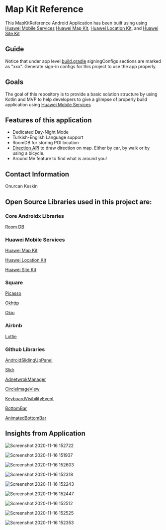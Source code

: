 # Map Kit Reference

This MapKitReference Android Application has been built using using [Huawei Mobile Services](https://developer.huawei.com/consumer/en/) [Huawei Map Kit](https://developer.huawei.com/consumer/en/hms/huawei-MapKit/), [Huawei Location Kit](https://developer.huawei.com/consumer/en/hms/huawei-locationkit/), and [Huawei Site Kit](https://developer.huawei.com/consumer/en/hms/huawei-sitekit/)

## Guide

Notice that under app level [build.gradle](https://github.com/Onurcan-Keskin/MapKitReference/blob/master/app/build.gradle) signingConfigs sections are marked as "xxx". Generate sign-in configs for this project to use the app properly.

## Goals

The goal of this repository is to provide a basic solution structure by using Kotlin and MVP to help developers to give a glimpse of properly build application using [Huawei Mobile Services](https://developer.huawei.com/consumer/en/)

## Features of this application

- Dedicated Day-Night Mode
- Turkish-English Language support
- RoomDB for storing POI location
- [Direction API](https://developer.huawei.com/consumer/en/doc/development/HMS-References/hms-map-directions-development) to draw direction on map. Either by car, by walk or by using a bicycle.
- Around Me feature to find what is around you!

## Contact Information

Onurcan Keskin

## Open Source Libraries used in this project are:

### Core Androidx Libraries

[Room DB](https://developer.android.com/topic/libraries/architecture/room)

### Huawei Mobile Services

[Huawei Map Kit](https://developer.huawei.com/consumer/en/hms/huawei-MapKit/)

[Huawei Location Kit](https://developer.huawei.com/consumer/en/hms/huawei-locationkit/)

[Huawei Site Kit](https://developer.huawei.com/consumer/en/hms/huawei-sitekit/)

### Square

[Picasso](https://square.github.io/picasso/)

[Okhttp](https://square.github.io/okhttp/)

[Okio](https://square.github.io/okio/)

### Airbnb

[Lottie](https://airbnb.io/lottie/#/)

### Github Libraries

[AndroidSlidingUpPanel](https://github.com/umano/AndroidSlidingUpPanel)

[Slidr](https://github.com/r0adkll/Slidr)

[AdnetwrokManager](https://github.com/wise4rmgod/AdnetwrokManager)

[CircleImageView](https://github.com/hdodenhof/CircleImageView)

[KeyboardVisibilityEvent](https://github.com/yshrsmz/KeyboardVisibilityEvent)

[BottomBar](https://github.com/roughike/BottomBar)

[AnimatedBottomBar](https://github.com/Droppers/AnimatedBottomBar)

## Insights from Application

![Screenshot 2020-11-16 152722](https://user-images.githubusercontent.com/48676961/99252618-4bc1f900-2820-11eb-96d8-499e81191adc.jpg)

![Screenshot 2020-11-16 151937](https://user-images.githubusercontent.com/48676961/99252637-52507080-2820-11eb-92bb-39036a1295d5.jpg)

![Screenshot 2020-11-16 152603](https://user-images.githubusercontent.com/48676961/99252762-8592ff80-2820-11eb-9f41-cf33deabbc5a.jpg)

![Screenshot 2020-11-16 152318](https://user-images.githubusercontent.com/48676961/99252780-8f1c6780-2820-11eb-8264-db3cc977db6e.jpg)

![Screenshot 2020-11-16 152243](https://user-images.githubusercontent.com/48676961/99252802-9c395680-2820-11eb-81a0-b9d4fe802f51.jpg)

![Screenshot 2020-11-16 152447](https://user-images.githubusercontent.com/48676961/99252863-bbd07f00-2820-11eb-9502-c81cf7c50959.jpg)

![Screenshot 2020-11-16 152512](https://user-images.githubusercontent.com/48676961/99252876-c428ba00-2820-11eb-8c57-1da954e4cd5b.jpg)

![Screenshot 2020-11-16 152525](https://user-images.githubusercontent.com/48676961/99252977-efaba480-2820-11eb-9b0a-f80c6865c391.jpg)

![Screenshot 2020-11-16 152353](https://user-images.githubusercontent.com/48676961/99253054-1b2e8f00-2821-11eb-8d4e-ebeed6baca84.jpg)
